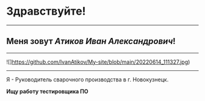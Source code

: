 # Здравствуйте!
___
## Меня зовут _Атиков Иван Александрович_!
___________
![]https://github.com/IvanAtikov/My-site/blob/main/20220614_111327.jpg)
____
Я - Руководитель сварочного производства в г. Новокузнецк.

__Ищу работу тестировщика ПО__

